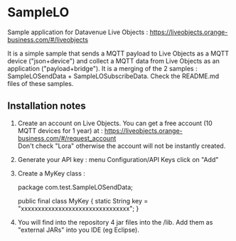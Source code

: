 # SampleLO

Sample application for Datavenue Live Objects : https://liveobjects.orange-business.com/#/liveobjects

It is a simple sample that sends a MQTT payload to Live Objects as a MQTT device ("json+device") and collect a MQTT data from Live Objects as an application ("payload+bridge").
It is a merging of the 2 samples : SampleLOSendData + SampleLOSubscribeData. Check the README.md files of these samples.<br>

<h2> Installation notes </h2>

1) Create an account on Live Objects. You can get a free account (10 MQTT devices for 1 year) at : https://liveobjects.orange-business.com/#/request_account <br>
Don't check "Lora" otherwise the account will not be instantly created.

2) Generate your API key : menu Configuration/API Keys click on "Add"

3) Create a MyKey class : <br>


	package com.test.SampleLOSendData; 
	
	public final class MyKey { 
		static String key = "xxxxxxxxxxxxxxxxxxxxxxxxxxxxxxxx"; 
	}


4) You will find into the repository 4 jar files into the /lib. Add them as "external JARs" into you IDE (eg Eclipse).
